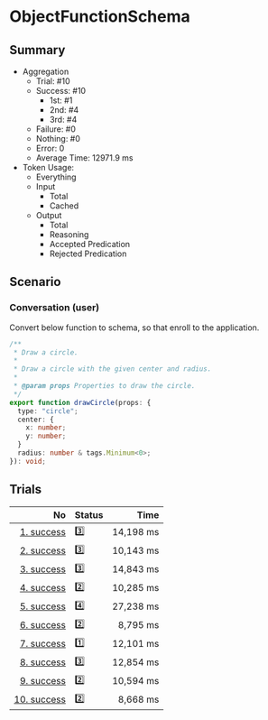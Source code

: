# ObjectFunctionSchema
## Summary
  - Aggregation
    - Trial: #10
    - Success: #10
      - 1st: #1
      - 2nd: #4
      - 3rd: #4
    - Failure: #0
    - Nothing: #0
    - Error: 0
    - Average Time: 12971.9 ms
  - Token Usage:
    - Everything
    - Input
      - Total
      - Cached
    - Output
      - Total
      - Reasoning
      - Accepted Predication
      - Rejected Predication

## Scenario
### Conversation (user)
Convert below function to schema, so that enroll to the application.

```ts
/**
 * Draw a circle.
 *
 * Draw a circle with the given center and radius.
 *
 * @param props Properties to draw the circle.
 */
export function drawCircle(props: {
  type: "circle";
  center: {
    x: number;
    y: number;
  }
  radius: number & tags.Minimum<0>;
}): void;
```

## Trials
No | Status | Time
---:|:-------|------:
[1. success](./trials/1.success.json) | 3️⃣ | 14,198 ms
[2. success](./trials/2.success.json) | 3️⃣ | 10,143 ms
[3. success](./trials/3.success.json) | 3️⃣ | 14,843 ms
[4. success](./trials/4.success.json) | 2️⃣ | 10,285 ms
[5. success](./trials/5.success.json) | 4️⃣ | 27,238 ms
[6. success](./trials/6.success.json) | 2️⃣ | 8,795 ms
[7. success](./trials/7.success.json) | 1️⃣ | 12,101 ms
[8. success](./trials/8.success.json) | 3️⃣ | 12,854 ms
[9. success](./trials/9.success.json) | 2️⃣ | 10,594 ms
[10. success](./trials/10.success.json) | 2️⃣ | 8,668 ms
